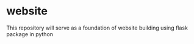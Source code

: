 # website
 This repository will serve as a foundation of website building using flask package in python
